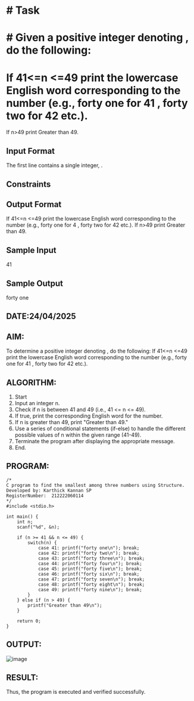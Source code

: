 # # Task

# # Given a positive integer denoting , do the following:

# If  41<=n <=49 print the lowercase English word corresponding to the number (e.g., forty one for 41 , forty two for 42 etc.).
If n>49 print Greater than 49.
## Input Format

The first line contains a single integer, .

## Constraints

## Output Format

If  41<=n <=49 print the lowercase English word corresponding to the number (e.g., forty one for 4 , forty two for 42 etc.).
If n>49 print Greater than 49.
## Sample Input

41
## Sample Output

forty one
## DATE:24/04/2025
## AIM: 
To determine a positive integer denoting , do the following: If  41<=n <=49 print the lowercase English word corresponding to the number (e.g., forty one for 41 , forty two for 42 etc.).

## ALGORITHM:
1. Start
2. Input an integer n.
3. Check if n is between 41 and 49 (i.e., 41 <= n <= 49).
4. If true, print the corresponding English word for the number.
5. If n is greater than 49, print "Greater than 49."
6. Use a series of conditional statements (if-else) to handle the different possible values of n within the given range (41-49).
7. Terminate the program after displaying the appropriate message.
8. End.


## PROGRAM:
```
/*
C program to find the smallest among three numbers using Structure.
Developed by: Karthick Kannan SP
RegisterNumber:  212222060114
*/
#include <stdio.h>

int main() {
    int n;
    scanf("%d", &n);

    if (n >= 41 && n <= 49) {
        switch(n) {
            case 41: printf("forty one\n"); break;
            case 42: printf("forty two\n"); break;
            case 43: printf("forty three\n"); break;
            case 44: printf("forty four\n"); break;
            case 45: printf("forty five\n"); break;
            case 46: printf("forty six\n"); break;
            case 47: printf("forty seven\n"); break;
            case 48: printf("forty eight\n"); break;
            case 49: printf("forty nine\n"); break;
        }
    } else if (n > 49) {
        printf("Greater than 49\n");
    }

    return 0;
}
```
## OUTPUT:
![image](https://github.com/user-attachments/assets/5eb3bf34-dc5d-401e-9314-15db46b67b53)



## RESULT: 
Thus, the program is executed and verified successfully.

